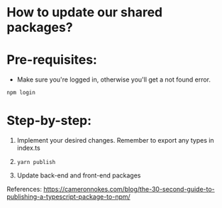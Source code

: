 # How to update our shared packages?

# Pre-requisites:

- Make sure you're logged in, otherwise you'll get a not found error.

`npm login`

# Step-by-step:

1. Implement your desired changes. Remember to export any types in index.ts

2. `yarn publish`

3. Update back-end and front-end packages

References: https://cameronnokes.com/blog/the-30-second-guide-to-publishing-a-typescript-package-to-npm/
